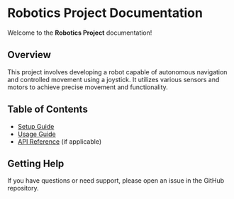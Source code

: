 # Robotics Project Documentation

Welcome to the **Robotics Project** documentation!

## Overview
This project involves developing a robot capable of autonomous navigation and controlled movement using a joystick. It utilizes various sensors and motors to achieve precise movement and functionality.

## Table of Contents
- [Setup Guide](setup_guide.md)
- [Usage Guide](usage_guide.md)
- [API Reference](api_reference.md) (if applicable)

## Getting Help
If you have questions or need support, please open an issue in the GitHub repository.
